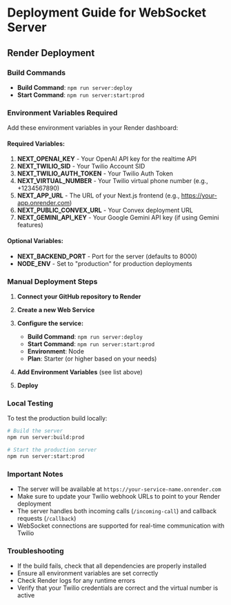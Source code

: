 # Deployment Guide for WebSocket Server

## Render Deployment

### Build Commands

- **Build Command**: `npm run server:deploy`
- **Start Command**: `npm run server:start:prod`

### Environment Variables Required

Add these environment variables in your Render dashboard:

#### Required Variables:

1. **NEXT_OPENAI_KEY** - Your OpenAI API key for the realtime API
2. **NEXT_TWILIO_SID** - Your Twilio Account SID
3. **NEXT_TWILIO_AUTH_TOKEN** - Your Twilio Auth Token
4. **NEXT_VIRTUAL_NUMBER** - Your Twilio virtual phone number (e.g., +1234567890)
5. **NEXT_APP_URL** - The URL of your Next.js frontend (e.g., https://your-app.onrender.com)
6. **NEXT_PUBLIC_CONVEX_URL** - Your Convex deployment URL
7. **NEXT_GEMINI_API_KEY** - Your Google Gemini API key (if using Gemini features)

#### Optional Variables:

- **NEXT_BACKEND_PORT** - Port for the server (defaults to 8000)
- **NODE_ENV** - Set to "production" for production deployments

### Manual Deployment Steps

1. **Connect your GitHub repository to Render**
2. **Create a new Web Service**
3. **Configure the service:**

   - **Build Command**: `npm run server:deploy`
   - **Start Command**: `npm run server:start:prod`
   - **Environment**: Node
   - **Plan**: Starter (or higher based on your needs)

4. **Add Environment Variables** (see list above)
5. **Deploy**

### Local Testing

To test the production build locally:

```bash
# Build the server
npm run server:build:prod

# Start the production server
npm run server:start:prod
```

### Important Notes

- The server will be available at `https://your-service-name.onrender.com`
- Make sure to update your Twilio webhook URLs to point to your Render deployment
- The server handles both incoming calls (`/incoming-call`) and callback requests (`/callback`)
- WebSocket connections are supported for real-time communication with Twilio

### Troubleshooting

- If the build fails, check that all dependencies are properly installed
- Ensure all environment variables are set correctly
- Check Render logs for any runtime errors
- Verify that your Twilio credentials are correct and the virtual number is active
